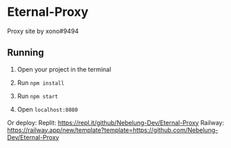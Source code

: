 # Eternal-Proxy
Proxy site by xono#9494

## Running
1. Open your project in the terminal

2. Run `npm install`

3. Run `npm start`

4. Open `localhost:8080`

Or deploy:
Replit: https://repl.it/github/Nebelung-Dev/Eternal-Proxy
Railway: https://railway.app/new/template?template=https://github.com/Nebelung-Dev/Eternal-Proxy
